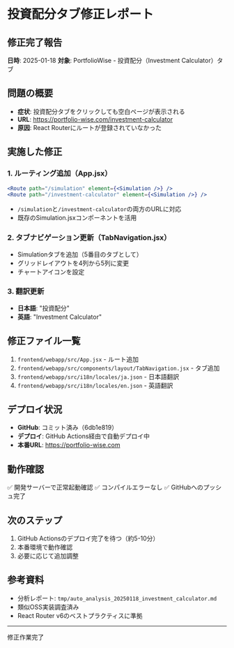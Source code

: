 # 投資配分タブ修正レポート

## 修正完了報告
**日時**: 2025-01-18
**対象**: PortfolioWise - 投資配分（Investment Calculator）タブ

## 問題の概要
- **症状**: 投資配分タブをクリックしても空白ページが表示される
- **URL**: https://portfolio-wise.com/investment-calculator
- **原因**: React Routerにルートが登録されていなかった

## 実施した修正

### 1. ルーティング追加（App.jsx）
```jsx
<Route path="/simulation" element={<Simulation />} />
<Route path="/investment-calculator" element={<Simulation />} />
```
- `/simulation`と`/investment-calculator`の両方のURLに対応
- 既存のSimulation.jsxコンポーネントを活用

### 2. タブナビゲーション更新（TabNavigation.jsx）
- Simulationタブを追加（5番目のタブとして）
- グリッドレイアウトを4列から5列に変更
- チャートアイコンを設定

### 3. 翻訳更新
- **日本語**: "投資配分"
- **英語**: "Investment Calculator"

## 修正ファイル一覧
1. `frontend/webapp/src/App.jsx` - ルート追加
2. `frontend/webapp/src/components/layout/TabNavigation.jsx` - タブ追加
3. `frontend/webapp/src/i18n/locales/ja.json` - 日本語翻訳
4. `frontend/webapp/src/i18n/locales/en.json` - 英語翻訳

## デプロイ状況
- **GitHub**: コミット済み（6db1e819）
- **デプロイ**: GitHub Actions経由で自動デプロイ中
- **本番URL**: https://portfolio-wise.com

## 動作確認
✅ 開発サーバーで正常起動確認
✅ コンパイルエラーなし
✅ GitHubへのプッシュ完了

## 次のステップ
1. GitHub Actionsのデプロイ完了を待つ（約5-10分）
2. 本番環境で動作確認
3. 必要に応じて追加調整

## 参考資料
- 分析レポート: `tmp/auto_analysis_20250118_investment_calculator.md`
- 類似OSS実装調査済み
- React Router v6のベストプラクティスに準拠

---
修正作業完了